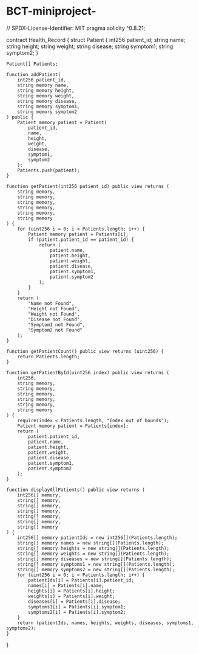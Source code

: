 # BCT-miniproject-
// SPDX-License-Identifier: MIT
pragma solidity ^0.8.21;

contract Health_Record {
    struct Patient {
        int256 patient_id;
        string name;
        string height;
        string weight;
        string disease;
        string symptom1;
        string symptom2;
    }

    Patient[] Patients;

    function addPatient(
        int256 patient_id,
        string memory name,
        string memory height,
        string memory weight,
        string memory disease,
        string memory symptom1,
        string memory symptom2
    ) public {
        Patient memory patient = Patient(
            patient_id,
            name,
            height,
            weight,
            disease,
            symptom1,
            symptom2
        );
        Patients.push(patient);
    }

    function getPatient(int256 patient_id) public view returns (
        string memory,
        string memory,
        string memory,
        string memory,
        string memory,
        string memory
    ) {
        for (uint256 i = 0; i < Patients.length; i++) {
            Patient memory patient = Patients[i];
            if (patient.patient_id == patient_id) {
                return (
                    patient.name,
                    patient.height,
                    patient.weight,
                    patient.disease,
                    patient.symptom1,
                    patient.symptom2
                );
            }
        }
        return (
            "Name not Found",
            "Height not Found",
            "Weight not Found",
            "Disease not Found",
            "Symptom1 not Found",
            "Symptom2 not Found"
        );
    }

    function getPatientCount() public view returns (uint256) {
        return Patients.length;
    }

    function getPatientById(uint256 index) public view returns (
        int256,
        string memory,
        string memory,
        string memory,
        string memory,
        string memory,
        string memory
    ) {
        require(index < Patients.length, "Index out of bounds");
        Patient memory patient = Patients[index];
        return (
            patient.patient_id,
            patient.name,
            patient.height,
            patient.weight,
            patient.disease,
            patient.symptom1,
            patient.symptom2
        );
    }

    function displayAllPatients() public view returns (
        int256[] memory,
        string[] memory,
        string[] memory,
        string[] memory,
        string[] memory,
        string[] memory,
        string[] memory
    ) {
        int256[] memory patientIds = new int256[](Patients.length);
        string[] memory names = new string[](Patients.length);
        string[] memory heights = new string[](Patients.length);
        string[] memory weights = new string[](Patients.length);
        string[] memory diseases = new string[](Patients.length);
        string[] memory symptoms1 = new string[](Patients.length);
        string[] memory symptoms2 = new string[](Patients.length);
        for (uint256 i = 0; i < Patients.length; i++) {
            patientIds[i] = Patients[i].patient_id;
            names[i] = Patients[i].name;
            heights[i] = Patients[i].height;
            weights[i] = Patients[i].weight;
            diseases[i] = Patients[i].disease;
            symptoms1[i] = Patients[i].symptom1;
            symptoms2[i] = Patients[i].symptom2;
        }
        return (patientIds, names, heights, weights, diseases, symptoms1, symptoms2);
    }
}
